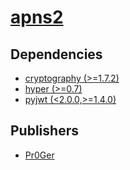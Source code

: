 # [apns2](https://pypi.org/project/apns2)

## Dependencies
- [cryptography (>=1.7.2)](packages/c/cryptography.md)
- [hyper (>=0.7)](packages/h/hyper.md)
- [pyjwt (<2.0.0,>=1.4.0)](packages/p/pyjwt.md)



## Publishers
- [Pr0Ger](https://pypi.org/user/Pr0Ger)

